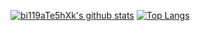 [![bi119aTe5hXk's github stats](https://github-readme-stats.vercel.app/api?username=bi119aTe5hXk&show_icons=true&theme=default&count_private=true&show_icons=trueinclude_all_commits=true)](https://github.com/anuraghazra/github-readme-stats)
[![Top Langs](https://github-readme-stats.vercel.app/api/top-langs/?username=bi119aTe5hXk&layout=compact)](https://github.com/anuraghazra/github-readme-stats)
